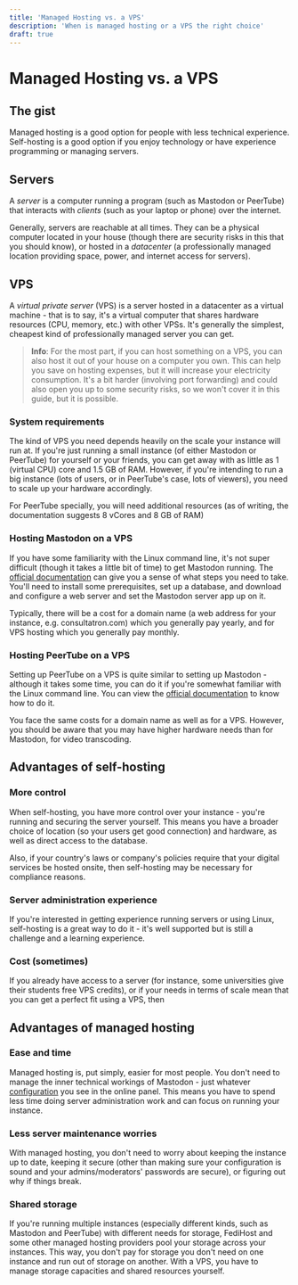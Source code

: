 ```yaml
---
title: 'Managed Hosting vs. a VPS'
description: 'When is managed hosting or a VPS the right choice'
draft: true
---
```

Managed Hosting vs. a VPS
===

## The gist

Managed hosting is a good option for people with less technical experience.
Self-hosting is a good option if you enjoy technology or have experience
programming or managing servers.

## Servers

A *server* is a computer running a program (such as Mastodon or PeerTube) that
interacts with *clients* (such as your laptop or phone) over the internet.

Generally, servers are reachable at all times. They can be a physical computer
located in your house (though there are security risks in this that you should
know), or hosted in a *datacenter* (a professionally managed location providing
space, power, and internet access for servers).

## VPS

A *virtual private server* (VPS) is a server hosted in a datacenter as a
virtual machine - that is to say, it's a virtual computer that shares hardware
resources (CPU, memory, etc.) with other VPSs. It's generally the simplest,
cheapest kind of professionally managed server you can get.

> **Info**: For the most part, if you can host something on a VPS, you can also
> host it out of your house on a computer you own. This can help you save on
> hosting expenses, but it will increase your electricity consumption. It's a
> bit harder (involving port forwarding) and could also open you up to some
> security risks, so we won't cover it in this guide, but it is possible.

### System requirements

The kind of VPS you need depends heavily on the scale your instance will run
at. If you're just running a small instance (of either Mastodon or PeerTube)
for yourself or your friends, you can get away with as little as 1 (virtual
CPU) core and 1.5 GB of RAM. However, if you're intending to run a big
instance (lots of users, or in PeerTube's case, lots of viewers), you need to
scale up your hardware accordingly.

For PeerTube specially, you will need additional resources (as of writing, the
documentation suggests 8 vCores and 8 GB of RAM)

### Hosting Mastodon on a VPS

If you have some familiarity with the Linux command line, it's not super
difficult (though it takes a little bit of time) to get Mastodon running. The
[official documentation](https://docs.joinmastodon.org/user/run-your-own/)
can give you a sense of what steps you need to take. You'll need to install
some prerequisites, set up a database, and download and configure a web server
and set the Mastodon server app up on it.

Typically, there will be a cost for a domain name (a web address for your
instance, e.g. consultatron.com) which you generally pay yearly, and for VPS
hosting which you generally pay monthly.

### Hosting PeerTube on a VPS

Setting up PeerTube on a VPS is quite similar to setting up Mastodon - although
it takes some time, you can do it if you're somewhat familiar with the Linux
command line. You can view the [official
documentation](https://docs.joinpeertube.org/#create-your-own-instance) to know
how to do it.

You face the same costs for a domain name as well as for a VPS. However, you
should be aware that you may have higher hardware needs than for Mastodon, for
video transcoding.

## Advantages of self-hosting

### More control

When self-hosting, you have more control over your instance - you're running
and securing the server yourself. This means you have a broader choice of
location (so your users get good connection) and hardware, as well as direct
access to the database.

Also, if your country's laws or company's policies require that your digital
services be hosted onsite, then self-hosting may be necessary for compliance
reasons.

### Server administration experience

If you're interested in getting experience running servers or using Linux,
self-hosting is a great way to do it - it's well supported but is still a
challenge and a learning experience.

### Cost (sometimes)

If you already have access to a server (for instance, some universities give
their students free VPS credits), or if your needs in terms of scale mean that
you can get a perfect fit using a VPS, then

## Advantages of managed hosting

### Ease and time

Managed hosting is, put simply, easier for most people. You don't need to
manage the inner technical workings of Mastodon - just whatever
[configuration](/articles/mastodon/creating/configuring) you see in the online
panel. This means you have to spend less time doing server administration work
and can focus on running your instance.

### Less server maintenance worries

With managed hosting, you don't need to worry about keeping the instance up to
date, keeping it secure (other than making sure your configuration is sound and
your admins/moderators' passwords are secure), or figuring out why if things
break.

### Shared storage

If you're running multiple instances (especially different kinds, such as
Mastodon and PeerTube) with different needs for storage, FediHost and some
other managed hosting providers pool your storage across your instances. This
way, you don't pay for storage you don't need on one instance and run out of
storage on another. With a VPS, you have to manage storage capacities and
shared resources yourself.
